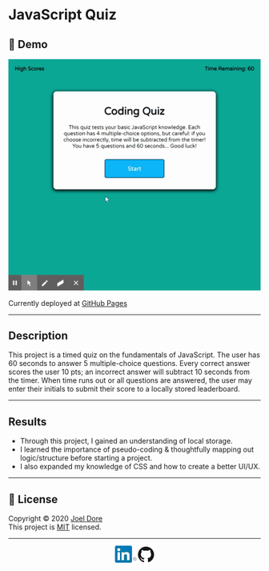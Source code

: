 # JavaScript Quiz

## 🎥 Demo

![demo gif](Assets/Images/demo.gif)

Currently deployed at [GitHub Pages](https://joeldore.github.io/Code-Quiz/)

---
## Description
This project is a timed quiz on the fundamentals of JavaScript. The user has 60 seconds to answer 5 multiple-choice questions. Every correct answer scores the user 10 pts; an incorrect answer will subtract 10 seconds from the timer. When time runs out or all questions are answered, the user may enter their initials to submit their score to a locally stored leaderboard.

---
## Results
* Through this project, I gained an understanding of local storage.
* I learned the importance of pseudo-coding & thoughtfully mapping out logic/structure before starting a project.
* I also expanded my knowledge of CSS and how to create a better UI/UX.

---
## 📝 License
Copyright © 2020 [Joel Dore](https://github.com/JoelDore)  
This project is [MIT](https://github.com/JoelDore/Code-Quiz/blob/main/LICENSE) licensed.

---
<div style="text-align : center">

[![linkedin](Assets/Images/linkedin-logo.png)](https://www.linkedin.com/in/joeldore/)
[![github](Assets/Images/github-logo.png)](https://github.com/JoelDore)

</div>